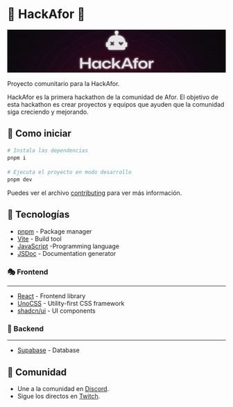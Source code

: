 # 🐹 HackAfor 🐹

![HackAfor header](./.github/assets/hackafor-github-header.png)

Proyecto comunitario para la HackAfor.

HackAfor es la primera hackathon de la comunidad de Afor. El objetivo de esta hackathon es crear proyectos y equipos que ayuden que la comunidad siga creciendo y mejorando.

## 🧱 Como iniciar

```bash
# Instala las dependencias
pnpm i

# Ejecuta el proyecto en modo desarrollo
pnpm dev
```

Puedes ver el archivo [contributing](/.github/CONTRIBUTING.md) para ver más información.


## 🔨 Tecnologías

- [pnpm](https://pnpm.io/) - Package manager
- [Vite](https://vitejs.dev/) - Build tool
- [JavaScript](https://developer.mozilla.org/en-US/docs/Web/JavaScript) -Programming language
- [JSDoc](https://jsdoc.app/) - Documentation generator

### 🎭 Frontend
---
- [React](https://reactjs.org/) - Frontend library
- [UnoCSS](https://unocss.dev/) - Utility-first CSS framework
- [shadcn/ui](https://ui.shadcn.com/) - UI components

### 🔌 Backend
---
- [Supabase](https://supabase.io/) - Database

## 📢 Comunidad

- Une a la comunidad en [Discord](https://discord.gg/a6pfyafG).
- Sigue los directos en [Twitch](https://www.twitch.tv/afor_digital).